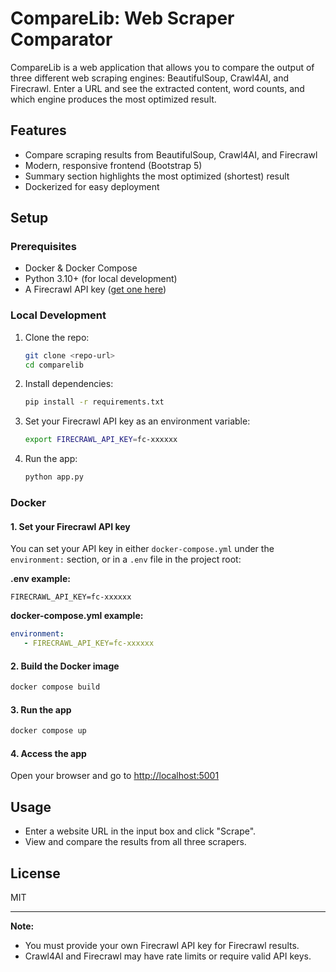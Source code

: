 # CompareLib: Web Scraper Comparator

CompareLib is a web application that allows you to compare the output of three different web scraping engines: BeautifulSoup, Crawl4AI, and Firecrawl. Enter a URL and see the extracted content, word counts, and which engine produces the most optimized result.

## Features
- Compare scraping results from BeautifulSoup, Crawl4AI, and Firecrawl
- Modern, responsive frontend (Bootstrap 5)
- Summary section highlights the most optimized (shortest) result
- Dockerized for easy deployment

## Setup

### Prerequisites
- Docker & Docker Compose
- Python 3.10+ (for local development)
- A Firecrawl API key ([get one here](https://docs.firecrawl.dev/))

### Local Development
1. Clone the repo:
   ```sh
   git clone <repo-url>
   cd comparelib
   ```
2. Install dependencies:
   ```sh
   pip install -r requirements.txt
   ```
3. Set your Firecrawl API key as an environment variable:
   ```sh
   export FIRECRAWL_API_KEY=fc-xxxxxx
   ```
4. Run the app:
   ```sh
   python app.py
   ```


### Docker

#### 1. Set your Firecrawl API key
You can set your API key in either `docker-compose.yml` under the `environment:` section, or in a `.env` file in the project root:

**.env example:**
```env
FIRECRAWL_API_KEY=fc-xxxxxx
```

**docker-compose.yml example:**
```yaml
environment:
   - FIRECRAWL_API_KEY=fc-xxxxxx
```

#### 2. Build the Docker image
```sh
docker compose build
```

#### 3. Run the app
```sh
docker compose up
```

#### 4. Access the app
Open your browser and go to [http://localhost:5001](http://localhost:5001)

## Usage
- Enter a website URL in the input box and click "Scrape".
- View and compare the results from all three scrapers.

## License
MIT

---

**Note:**
- You must provide your own Firecrawl API key for Firecrawl results.
- Crawl4AI and Firecrawl may have rate limits or require valid API keys.
